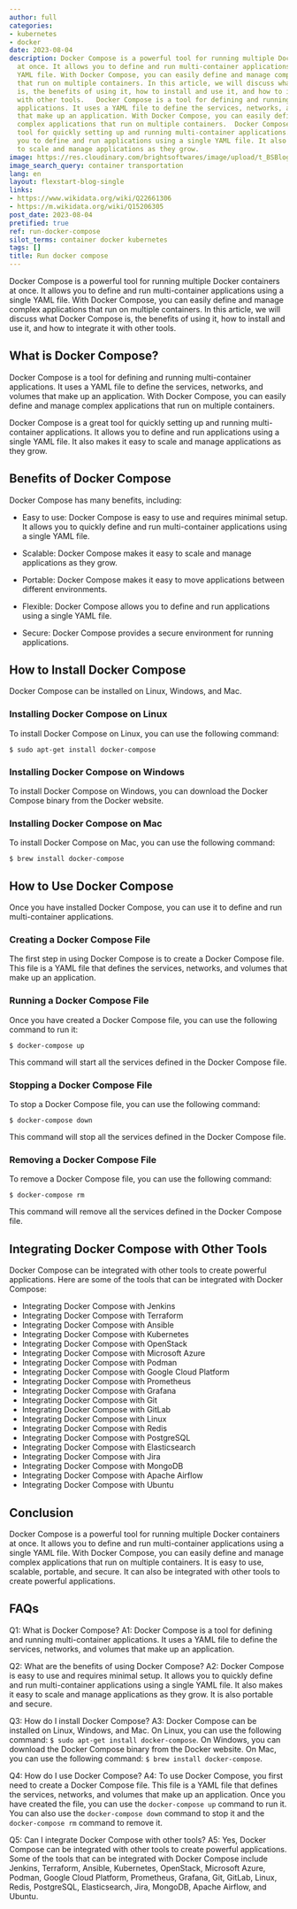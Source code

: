 ```yaml
---
author: full
categories:
- kubernetes
- docker
date: 2023-08-04
description: Docker Compose is a powerful tool for running multiple Docker containers
  at once. It allows you to define and run multi-container applications using a single
  YAML file. With Docker Compose, you can easily define and manage complex applications
  that run on multiple containers. In this article, we will discuss what Docker Compose
  is, the benefits of using it, how to install and use it, and how to integrate it
  with other tools.   Docker Compose is a tool for defining and running multi-container
  applications. It uses a YAML file to define the services, networks, and volumes
  that make up an application. With Docker Compose, you can easily define and manage
  complex applications that run on multiple containers.  Docker Compose is a great
  tool for quickly setting up and running multi-container applications. It allows
  you to define and run applications using a single YAML file. It also makes it easy
  to scale and manage applications as they grow.
image: https://res.cloudinary.com/brightsoftwares/image/upload/t_BSBlogImage/v1/brightsoftwares.com.blog/oeO0HkpMAKo
image_search_query: container transportation
lang: en
layout: flexstart-blog-single
links:
- https://www.wikidata.org/wiki/Q22661306
- https://m.wikidata.org/wiki/Q15206305
post_date: 2023-08-04
pretified: true
ref: run-docker-compose
silot_terms: container docker kubernetes
tags: []
title: Run docker compose
---
```


Docker Compose is a powerful tool for running multiple Docker containers at once. It allows you to define and run multi-container applications using a single YAML file. With Docker Compose, you can easily define and manage complex applications that run on multiple containers. In this article, we will discuss what Docker Compose is, the benefits of using it, how to install and use it, and how to integrate it with other tools. 

## What is Docker Compose? 

Docker Compose is a tool for defining and running multi-container applications. It uses a YAML file to define the services, networks, and volumes that make up an application. With Docker Compose, you can easily define and manage complex applications that run on multiple containers. 

Docker Compose is a great tool for quickly setting up and running multi-container applications. It allows you to define and run applications using a single YAML file. It also makes it easy to scale and manage applications as they grow. 

## Benefits of Docker Compose 

Docker Compose has many benefits, including: 

- Easy to use: Docker Compose is easy to use and requires minimal setup. It allows you to quickly define and run multi-container applications using a single YAML file. 

- Scalable: Docker Compose makes it easy to scale and manage applications as they grow. 

- Portable: Docker Compose makes it easy to move applications between different environments. 

- Flexible: Docker Compose allows you to define and run applications using a single YAML file. 

- Secure: Docker Compose provides a secure environment for running applications. 

## How to Install Docker Compose 

Docker Compose can be installed on Linux, Windows, and Mac. 

### Installing Docker Compose on Linux 

To install Docker Compose on Linux, you can use the following command: 

```
$ sudo apt-get install docker-compose
```

### Installing Docker Compose on Windows 

To install Docker Compose on Windows, you can download the Docker Compose binary from the Docker website. 

### Installing Docker Compose on Mac 

To install Docker Compose on Mac, you can use the following command: 

```
$ brew install docker-compose
```

## How to Use Docker Compose 

Once you have installed Docker Compose, you can use it to define and run multi-container applications. 

### Creating a Docker Compose File 

The first step in using Docker Compose is to create a Docker Compose file. This file is a YAML file that defines the services, networks, and volumes that make up an application. 

### Running a Docker Compose File 

Once you have created a Docker Compose file, you can use the following command to run it: 

```
$ docker-compose up
```

This command will start all the services defined in the Docker Compose file. 

### Stopping a Docker Compose File 

To stop a Docker Compose file, you can use the following command: 

```
$ docker-compose down
```

This command will stop all the services defined in the Docker Compose file. 

### Removing a Docker Compose File 

To remove a Docker Compose file, you can use the following command: 

```
$ docker-compose rm
```

This command will remove all the services defined in the Docker Compose file. 

## Integrating Docker Compose with Other Tools 

Docker Compose can be integrated with other tools to create powerful applications. Here are some of the tools that can be integrated with Docker Compose: 

- Integrating Docker Compose with Jenkins 
- Integrating Docker Compose with Terraform 
- Integrating Docker Compose with Ansible 
- Integrating Docker Compose with Kubernetes 
- Integrating Docker Compose with OpenStack 
- Integrating Docker Compose with Microsoft Azure 
- Integrating Docker Compose with Podman 
- Integrating Docker Compose with Google Cloud Platform 
- Integrating Docker Compose with Prometheus 
- Integrating Docker Compose with Grafana 
- Integrating Docker Compose with Git 
- Integrating Docker Compose with GitLab 
- Integrating Docker Compose with Linux 
- Integrating Docker Compose with Redis 
- Integrating Docker Compose with PostgreSQL 
- Integrating Docker Compose with Elasticsearch 
- Integrating Docker Compose with Jira 
- Integrating Docker Compose with MongoDB 
- Integrating Docker Compose with Apache Airflow 
- Integrating Docker Compose with Ubuntu 

## Conclusion 

Docker Compose is a powerful tool for running multiple Docker containers at once. It allows you to define and run multi-container applications using a single YAML file. With Docker Compose, you can easily define and manage complex applications that run on multiple containers. It is easy to use, scalable, portable, and secure. It can also be integrated with other tools to create powerful applications. 

## FAQs 

Q1: What is Docker Compose? 
A1: Docker Compose is a tool for defining and running multi-container applications. It uses a YAML file to define the services, networks, and volumes that make up an application. 

Q2: What are the benefits of using Docker Compose? 
A2: Docker Compose is easy to use and requires minimal setup. It allows you to quickly define and run multi-container applications using a single YAML file. It also makes it easy to scale and manage applications as they grow. It is also portable and secure. 

Q3: How do I install Docker Compose? 
A3: Docker Compose can be installed on Linux, Windows, and Mac. On Linux, you can use the following command: `$ sudo apt-get install docker-compose`. On Windows, you can download the Docker Compose binary from the Docker website. On Mac, you can use the following command: `$ brew install docker-compose`. 

Q4: How do I use Docker Compose? 
A4: To use Docker Compose, you first need to create a Docker Compose file. This file is a YAML file that defines the services, networks, and volumes that make up an application. Once you have created the file, you can use the `docker-compose up` command to run it. You can also use the `docker-compose down` command to stop it and the `docker-compose rm` command to remove it. 

Q5: Can I integrate Docker Compose with other tools? 
A5: Yes, Docker Compose can be integrated with other tools to create powerful applications. Some of the tools that can be integrated with Docker Compose include Jenkins, Terraform, Ansible, Kubernetes, OpenStack, Microsoft Azure, Podman, Google Cloud Platform, Prometheus, Grafana, Git, GitLab, Linux, Redis, PostgreSQL, Elasticsearch, Jira, MongoDB, Apache Airflow, and Ubuntu.